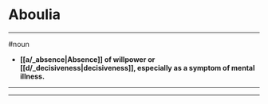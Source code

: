 # Aboulia
---
#noun
- **[[a/_absence|Absence]] of willpower or [[d/_decisiveness|decisiveness]], especially as a symptom of mental illness.**
---
---
